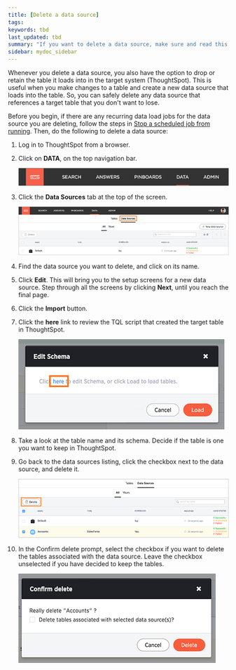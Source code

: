 ```yaml
---
title: [Delete a data source]
tags:
keywords: tbd
last_updated: tbd
summary: "If you want to delete a data source, make sure and read this section so you don't inadvertently delete data in ThoughtSpot."
sidebar: mydoc_sidebar
---
```

Whenever you delete a data source, you also have the option to drop or retain the table it loads into in the target system \(ThoughtSpot\). This is useful when you make changes to a table and create a new data source that loads into the table. So, you can safely delete any data source that references a target table that you don't want to lose.

Before you begin, if there are any recurring data load jobs for the data source you are deleting, follow the steps in [Stop a scheduled job from running](stop_scheduled_job.html). Then, do the following to delete a data source:

1. Log in to ThoughtSpot from a browser.
2. Click on **DATA**, on the top navigation bar.

     ![](/pages/images/data_icon.png "Data")

3.  Click the **Data Sources** tab at the top of the screen.

    ![](/pages/images/data_sources_tab_created.png "Data Sources tab")

4. Find the data source you want to delete, and click on its name.
5. Click **Edit**. This will bring you to the setup screens for a new data source.
   Step through all the screens by clicking **Next**, until you reach the final page.
6. Click the **Import** button.
7. Click the **here** link to review the TQL script that created the target table in ThoughtSpot.

     ![](/pages/images/data_connect_edit_schema.png "Edit schema here link")

8. Take a look at the table name and its schema.
   Decide if the table is one you want to keep in ThoughtSpot.
9. Go back to the data sources listing, click the checkbox next to the data source, and delete it.

     ![](/pages/images/data_connect_delete_source.png "Delete a data source")

10. In the Confirm delete prompt, select the checkbox if you want to delete the tables associated with the data source.
    Leave the checkbox unselected if you have decided to keep the tables.

     ![](/pages/images/retain_tables_when_deleting_data_sources.png "Delete or retain associated tables")
